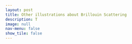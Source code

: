 ```yaml
---
layout: post
title: Other illustrations about Brillouin Scattering
description: T
image: null
nav-menu: false
show_tile: false
---
```

